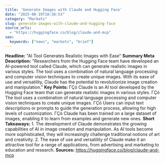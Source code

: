 ```yaml
---
title: 'Generate Images with Claude and Hugging Face'
date: "2025-08-19T18:36:53"
category: "Markets"
slug: generate-images-with-claude-and-hugging-face
source_urls:
  - "https://huggingface.co/blog/claude-and-mcp"
seo:
  keywords: ["news", "markets", "brief"]
---
```

**Headline:** "AI Tool Generates Realistic Images with Ease"  **Summary Meta Description:** "Researchers from the Hugging Face team have developed an AI-powered tool called Claude, which can generate realistic images in various styles. The tool uses a combination of natural language processing and computer vision techniques to create unique images. With its ease of use and versatility, Claude has the potential to revolutionize image creation and manipulation."  **Key Points:**  ΓÇó Claude is an AI tool developed by the Hugging Face team that can generate realistic images in various styles. ΓÇó The tool uses a combination of natural language processing and computer vision techniques to create unique images. ΓÇó Users can input text descriptions or prompts to guide the generation process, allowing for high levels of customization. ΓÇó Claude has been trained on a large dataset of images, enabling it to learn from examples and generate new ones.  **Short Takeaways:**  1. The development of Claude demonstrates the growing capabilities of AI in image creation and manipulation. As AI tools become more sophisticated, they will increasingly challenge traditional notions of art and creativity. 2. The ease of use and versatility of Claude make it an attractive tool for a range of applications, from advertising and marketing to education and research.  **Sources:** https://huggingface.co/blog/claude-and-mcp 
